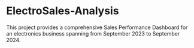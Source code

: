 # ElectroSales-Analysis
This project provides a comprehensive Sales Performance Dashboard for an electronics business spanning from September 2023 to September 2024.
